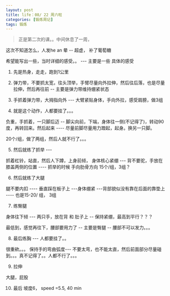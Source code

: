 ```yaml
---
layout: post
title: life：08/ 22 周六啦
categories: [锻炼周记]
tags: 锻炼 
---
```


>正是第二次的课。。中间休息了一周，

这次不知道怎么，人发he an 晕 -- 超虚， 补了葡萄糖

希望能写出一些，当时详细的感受。。 --- 主要是一些 具体的感受

1. 先是热身，走走，跑到1公里

2. 弹力带，不要抓太宽，往头顶举，手臂尽量向外拉伸，然后往后落，也是尽量拉伸，然后再往前 -- 主要是弹力带维持绷紧状态

3. 手抓着弹力带，大拇指向外 --- 大臂紧贴身体，手向外拉，感受肩膀，做3组

4. 就是这个动作，人都要挂了。。。

负重，手抓着，一只脚后迈 -- 脚尖向前，下端，身体往一侧(不记得了)，转动90度，再转回来。然后起来 ---- 尽量前脚尽量用力蹬起，起身。换另一只脚。

20个/组，做了两组，然后人就不行了。。。 

5. 然后就练了抓举 ---

抓着杠铃，站直，然后人下蹲，上身前倾， 身体核心紧绷 --- 背不要驼，手放在膝盖两侧的位置 ---- 抓举的时候 手向肋骨方向
15个/组，3组？

6. 然后就练了大腿

腿不要内扣 ---- 垂直踩在板子上 ---身体绷紧 ---背部貌似没有靠在后面的靠垫上 ---- 
也是15-20/ 组， 3组

7. 练臀腿

身体往下倾 --- 两只手，放在背 和 肚子上 -- 保持紧绷，最高到平行？？？

最低到，感觉再往下，腰部要用力了 -- 主要是臀腿 -- 腰部不可以发力。。。

8. 最后练胸 --- 人都要挂了。。 

很重欸。。。 保持手的弯曲弧度--- 不要太弯，也不能太直，然后前面部分尽量碰到。。。真不记得了。。人都不行了。。。

9. 拉伸

大腿，屁股

10. 最后 坡度6， speed =5.5, 40 min



 




